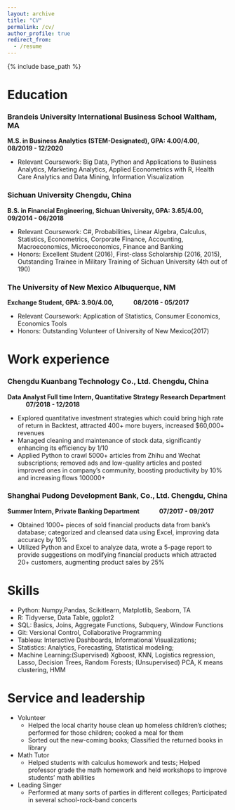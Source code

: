 ```yaml
---
layout: archive
title: "CV"
permalink: /cv/
author_profile: true
redirect_from:
  - /resume
---
```


{% include base_path %}

Education
======
### Brandeis University International Business School                                                             Waltham, MA
**M.S. in Business Analytics (STEM-Designated), GPA: 4.00/4.00, &#8195;&#8195;&#8195;08/2019 - 12/2020** 
  * Relevant Coursework: Big Data, Python and Applications to Business Analytics, Marketing Analytics, Applied Econometrics with R, Health Care Analytics and Data Mining, Information Visualization
 
### Sichuan University                                                                                         Chengdu, China                                                                                                    
**B.S. in Financial Engineering, Sichuan University, GPA: 3.65/4.00, &#8195;&#8195;&#8195;09/2014 - 06/2018**
  * Relevant Coursework: C#, Probabilities, Linear Algebra, Calculus, Statistics, Econometrics, Corporate Finance, Accounting, Macroeconomics, Microeconomics, Finance and Banking
  * Honors: Excellent Student (2016), First-class Scholarship (2016, 2015), Outstanding Trainee in Military Training of Sichuan University (4th out of 190)

### The University of New Mexico                                                                  Albuquerque, NM
**Exchange Student, GPA: 3.90/4.00, &#8195;&#8195;&#8195;08/2016 - 05/2017**
  * Relevant Coursework: Application of Statistics, Consumer Economics, Economics Tools
  * Honors: Outstanding Volunteer of University of New Mexico(2017)

Work experience
======
### Chengdu Kuanbang Technology Co., Ltd. Chengdu, China
**Data Analyst Full time Intern, Quantitative Strategy Research Department	&#8195;&#8195;&#8195;07/2018 - 12/2018**
  * Explored quantitative investment strategies which could bring high rate of return in Backtest, attracted 400+ more buyers, increased $60,000+ revenues 
  * Managed  cleaning and maintenance of stock data, significantly enhancing its efficiency by 1/10
  * Applied Python to crawl 5000+ articles from Zhihu and Wechat subscriptions; removed ads and low-quality articles and posted improved ones in company’s community, boosting productivity by 10% and increasing flows 100000+ 

### Shanghai Pudong Development Bank, Co., Ltd.   Chengdu, China
**Summer Intern, Private Banking Department &#8195;&#8195;&#8195;07/2017 - 09/2017**
  * Obtained 1000+ pieces of sold financial products data from bank’s database; categorized and cleansed data using Excel, improving data accuracy by 10%
  * Utilized Python and Excel to analyze data, wrote a 5-page report to provide suggestions on modifying financial products which attracted 20+ customers, augmenting product sales by 25%
  
Skills
======
* Python: Numpy,Pandas, Scikitlearn, Matplotlib, Seaborn, TA
* R: Tidyverse, Data Table, ggplot2
* SQL: Basics, Joins, Aggregate Functions, Subquery, Window Functions
* Git: Versional Control, Collaborative Programming
* Tableau: Interactive Dashboards, Informational Visualizations;
* Statistics: Analytics, Forecasting, Statistical modeling;
* Machine Learning:(Supervised) Xgboost, KNN, Logistics regression, Lasso, Decision Trees, Random Forests; (Unsupervised) PCA, K means clustering, HMM
  
Service and leadership
======
* Volunteer
  * Helped the local charity house clean up homeless children’s clothes; performed for those children; cooked a meal for them
  * Sorted out the new-coming books; Classified the returned books in library
* Math Tutor
  * Helped students with calculus homework and tests; Helped professor grade the math homework and held workshops to improve students’ math abilities
* Leading Singer
  * Performed at many sorts of parties in different colleges; Participated in several school-rock-band concerts
